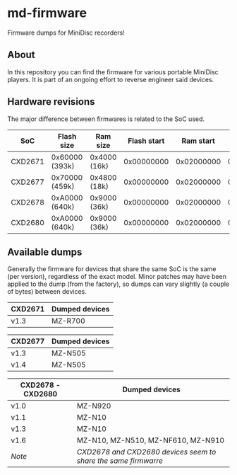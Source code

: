 # md-firmware
Firmware dumps for MiniDisc recorders!

## About
In this repository you can find the firmware for various portable MiniDisc players. It is part of an ongoing effort to reverse engineer said devices.

## Hardware revisions
The major difference between firmwares is related to the SoC used. 

| **SoC** | **Flash size** | **Ram size** | **Flash start** | **Ram start** | **Peripherals start** | **CPU Core** | **NetMD** |
|---------|----------------|--------------|-----------------|---------------|-----------------------|--------------|-----------|
| CXD2671 | 0x60000 (393k) | 0x4000 (16k) | 0x00000000      | 0x02000000    | 0x03000000            | ARM7TDMI     | No        |
| CXD2677 | 0x70000 (459k) | 0x4800 (18k) | 0x00000000      | 0x02000000    | 0x03000000            | ARM          | Yes       |
| CXD2678 | 0xA0000 (640k) | 0x9000 (36k) | 0x00000000      | 0x02000000    | 0x03000000            | ARM          | Yes       |
| CXD2680 | 0xA0000 (640k) | 0x9000 (36k) | 0x00000000      | 0x02000000    | 0x03000000            | ARM          | Yes       |

## Available dumps
Generally the firmware for devices that share the same SoC is the same (per version), regardless of the exact model. Minor patches may have been applied to the dump (from the factory), so dumps can vary slightly (a couple of bytes) between devices.

| **CXD2671** | **Dumped devices**                                             |
|-------------|----------------------------------------------------------------|
| v1.3        | MZ-R700                                                        |

| **CXD2677** | **Dumped devices**                                             |
|-------------|----------------------------------------------------------------|
| v1.3        | MZ-N505                                                        |
| v1.4        | MZ-N505                                                        |

| **CXD2678 - CXD2680** | **Dumped devices**                                             |
|-----------------------|----------------------------------------------------------------|
| v1.0                  | MZ-N920                                                        |
| v1.1                  | MZ-N10                                                         |
| v1.3                  | MZ-N10                                                         |
| v1.6                  | MZ-N10, MZ-N510, MZ-NF610, MZ-N910                             |
| _Note_                | _CXD2678 and CXD2680 devices seem to share the same firmwarre_ |
